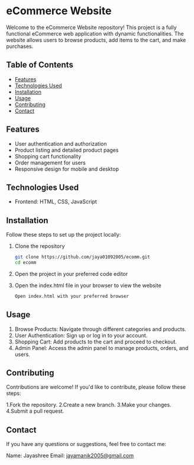 # eCommerce Website

Welcome to the eCommerce Website repository!
This project is a fully functional eCommerce web application with dynamic functionalities. 
The website allows users to browse products, add items to the cart, and make purchases.

## Table of Contents
- [Features](#features)
- [Technologies Used](#technologies-used)
- [Installation](#installation)
- [Usage](#usage)
- [Contributing](#contributing)
- [Contact](#contact)

## Features
- User authentication and authorization
- Product listing and detailed product pages
- Shopping cart functionality
- Order management for users
- Responsive design for mobile and desktop


## Technologies Used
- Frontend: HTML, CSS, JavaScript

## Installation

Follow these steps to set up the project locally:

1. Clone the repository
   ``` bash
   git clone https://github.com/jaya01092005/ecomm.git
   cd ecomm

2. Open the project in your preferred code editor
   
3. Open the index.html file in your browser to view the website
   ``` bash
   Open index.html with your preferred browser

## Usage
1. Browse Products: Navigate through different categories and products.
2. User Authentication: Sign up or log in to your account.
3. Shopping Cart: Add products to the cart and proceed to checkout.
4. Admin Panel: Access the admin panel to manage products, orders, and users.

## Contributing
Contributions are welcome! If you'd like to contribute, please follow these steps:

1.Fork the repository.
2.Create a new branch.
3.Make your changes.
4.Submit a pull request.
  
## Contact
If you have any questions or suggestions, feel free to contact me:

Name: Jayashree
Email: jayamanik2005@gmail.com
